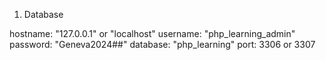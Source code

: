 1. Database 

 hostname: "127.0.0.1" or "localhost"
 username: "php_learning_admin"
 password: "Geneva2024##"
database: "php_learning"
 port:     3306 or 3307
